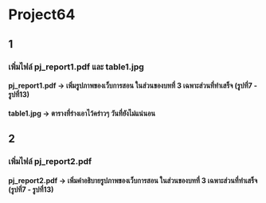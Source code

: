 # Project64

## 1
### เพิ่มไฟล์ pj_report1.pdf และ table1.jpg
#### pj_report1.pdf -> เพิ่มรูปภาพของเว็บการสอน ในส่วนของบทที่ 3 เฉพาะส่วนที่ทำเสร็จ (รูปที่7 - รูปที่13)
#### table1.jpg -> ตารางที่ร่างเอาไว้คร่าวๆ วันที่ยังไม่แน่นอน

## 2
### เพิ่มไฟล์ pj_report2.pdf
#### pj_report2.pdf -> เพิ่มคำอธิบายรูปภาพของเว็บการสอน ในส่วนของบทที่ 3 เฉพาะส่วนที่ทำเสร็จ (รูปที่7 - รูปที่13)
